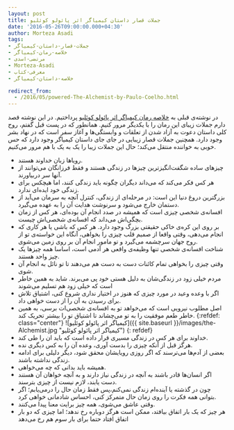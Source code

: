 ```yaml
---
layout: post
title: جملات قصار داستان کیمیاگر اثر پائولو کوئلیو
date: '2016-05-26T09:00:00.000+04:30'
author: Morteza Asadi
tags:
- جملات-قصار-داستان-کیمیاگر
- خلاصه-رمان-کیمیاگر
- مرتضی-اسدی
- Morteza-Asadi
- معرفی-کتاب
- خلاصه-داستان-کیمیاگر

redirect_from: 
  - /2016/05/powered-The-Alchemist-by-Paulo-Coelho.html
---
```

در نوشته‌ی قبلی به [خلاصه رمان کیمیاگر اثر پائولو کوئلیو](http://asadiweb.ir/خلاصه-رمان-کیمیاگر-اثر-پائولو-کوئلیو/) پرداختیم. در این نوشته قصد دارم جملات زیبای این رمان را با یکدیگر مرور کنیم. همانطور که در پست قبل گفتم، روح کلی داستان دعوت به آزاد شدن از تعلقات و وابستگی‌ها و آغاز سفر است که در نهاد بشر وجود دارد. همچنین جملات قصار زیبایی در جای جای داستان کیمیاگر وجود دارد که حس خوبی به خواننده منتقل می‌کند؛ حال این جملات زیبا را یک به یک با هم مرور می‌کنیم.

*   رویاها زبان خداوند هستند.
*   چیزهای ساده شگفت‌انگیزترین چیزها در زندگی هستند و فقط فرزانگان می‌توانند از آنها سر دربیاورند.
*   هر کس فکر می‌کند که می‌داند دیگران چگونه باید زندگی کنند، اما هیچکس برای زندگی خود ایده‌ای ندارد.
*   بزرگترین دروغ دنیا این است: در مرحله‌ای از زندگی، کنترل آنچه به سرمان می‌آید از دستمان خارج می‌شود و سرنوشت هدایت آن را به عهده می‌گیرد.
*   افسانه‌ی شخصی چیزی است که همیشه در صدد انجام آن بوده‌ای، هر کس از زمان بچگی‌اش می‌داند که افسانه‌‌ی شخصی‌اش چیست.
*   بر روی این کره‌ی خاکی حقیقتی بزرگ وجود دارد. هر کس که باشی یا هر کاری که انجام می‌دهی، وقتی واقعا از صمیم قلب چیزی را بخواهی، آنگاه این خواسته‌ی تو از روح جهان سرچشمه می‌گیرد و تو مامور انجام آن بر روی زمین می‌شوی.
*   شناخت افسانه‌ی شخصی تنها وظیفه‌ی واقعی هر آدمی است، اساسا همه چیزها یک چیز واحد هستند.
*   وقتی چیزی را بخواهی تمام کائنات دست به دست هم می‌دهند تا تو نائل به انجام آن شوی.
*   مردم خیلی زود در زندگی‌شان به دلیل هستی خود پی می‌برند. شاید به همین خاطر است که خیلی زود هم تسلیم می‌شوند
*   اگر با وعده وعید در مورد چیزی که هنوز در اختیار نداری شروع کنی، اشتیاق تلاش برای رسیدن به آن را از دست خواهی داد.
*   اصل مطلوب نیرویی است که می‌خواهد تو به افسانه‌ی شخصی‌ات برسی، به همین خاطر طعم موفقیت را به تو می‌چشاند تا اشتیاق تو را بیشتر تحریک کند.
{:refdef: class="center"}
![کیمیاگر اثر پائولو کوئلیو]({{ site.baseurl }}/images/the-Alchemist.jpg "کیمیاگر اثر پائولو کوئلیو")
{: refdef}
*   خداوند برای هر کس در زندگی مسیری قرار داده است که باید ان را طی کند.
*   هرگز قبل از آنکه چیزی را بدست آوری، وعده آن را به کس دیگری نده.
*   بعضی از آدم‌ها می‌ترسند که اگر روزی رویایشان محقق شود، دیگر دلیلی برای ادامه زندگی نداشته باشند.
*   همیشه باید بدانی که چه می‌خواهی.
*   اگر انسان‌ها قادر باشند به آنچه در زندگی نیاز دارند و به آنچه خواهان آن هستند دست یابند، لازم نیست از چیزی بترسند.
*   چون در گذشته یا آینده‌ام زندگی نمی‌کنم،‌پس فقط زمان حال را درمی‌یابم؛ اگر بتوانی همه فکرت را روی زمان حال متمرکز کنی، احساس شادمانی خواهی کرد.
*   وقتی عاشق می‌شوی، همه چیز برایت معنا پیدا می‌کنند.
*   هر چیز که یک بار اتفاق بیافتد، ممکن است هرگز دوباره رخ ندهد؛ اما چیزی که دو بار اتفاق افتاد حتما برای بار سوم هم رخ می‌دهد
